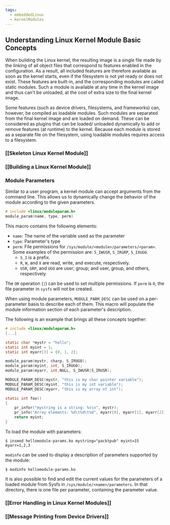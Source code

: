 ```yaml
---
tags:
  - embeddedLinux
  - kernelModules
---
```

## Understanding Linux Kernel Module Basic Concepts
When building the Linux kernel, the resulting image is a single file made by the linking of all object files that correspond to features enabled in the configuration. As a result, all included features are therefore available as soon as the kernel starts, even if the filesystem is not yet ready or does not exist. These features are built-in, and the corresponding modules are called static modules. Such a module is available at any time in the kernel image and thus can't be unloaded, at the cost of extra size to the final kernel image.

Some features (such as device drivers, filesystems, and frameworks) can, however, be compiled as loadable modules. Such modules are separated from the final kernel image and are loaded on demand. These can be considered as plugins that can be loaded/ unloaded dynamically to add or remove features (at runtime) to the kernel. Because each module is stored as a separate file on the filesystem, using loadable modules requires access to a filesystem.
### [[Skeleton Linux Kernel Module]]
### [[Building a Linux Kernel Module]]
### Module Parameters
Similar to a user program, a kernel module can accept arguments from the command line. This allows us to dynamically change the behavior of the module according to the given parameters.
```c
# include <linux/moduleparam.h>
module_param(name, type, perm)
```
This macro contains the following elements:
- `name`: The name of the variable used as the parameter
- `type`: Parameter's type
- `perm`: File permissions for `/sys/module/<module>/parameters/<param>`. Some examples of the permission are: `S_IWUSR`, `S_IRGRP`, `S_IXUGO`.
	- `S_I` is a prefix.
	- `R`, `W`, and `X` are read, write, and execute, respectively.
	- `USR`, `GRP`, and `UGO` are user; group; and user, group, and others, respectively.

The `OR` operation (`|`) can be used to set multiple permissions. If `perm` is `0`, the file parameter in `sysfs` will not be created.

When using module parameters, `MODULE_PARM_DESC` can be used on a per-parameter basis to describe each of them. This macro will populate the module information section of each parameter's description.

The following is an example that brings all these concepts together:
```c
# include <linux/moduleparam.h>
[...]

static char *mystr = "hello";
static int myint = 1;
static int myarr[3] = {0, 1, 2};

module_param(mystr, charp, S_IRUGO);
module_param(myint, int, S_IRUGO);
module_param(myarr, int,NULL, S_IWUSR|S_IRUSR);

MODULE_PARAM_DESC(mystr, "this is my char pointer variable");
MODULE_PARAM_DESC(myint, "this is my int variable");
MODULE_PARAM_DESC(myarr, "this is my array of int");

static int foo()
{
	pr_infor("mystring is a string: %s\n", mystr);
	pr_info("Array elements: %d\t%d\t%d", myarr[0], myarr[1], myarr[2]);
	return myint;
}
```

To load the module with parameters:
```
$ insmod hellomodule-params.ko mystring="packtpub" myint=15 myarr=1,2,3
```

`modinfo` can be used to display a description of parameters supported by the module:
```
$ modinfo hellomodule-params.ko
```

It is also possible to find and edit the current values for the parameters of a loaded module from Sysfs in `/sys/module/<name>/parameters`. In that directory, there is one file per parameter, containing the parameter value.
### [[Error Handling in Linux Kernel Modules]]
### [[Message Printing from Device Drivers]]